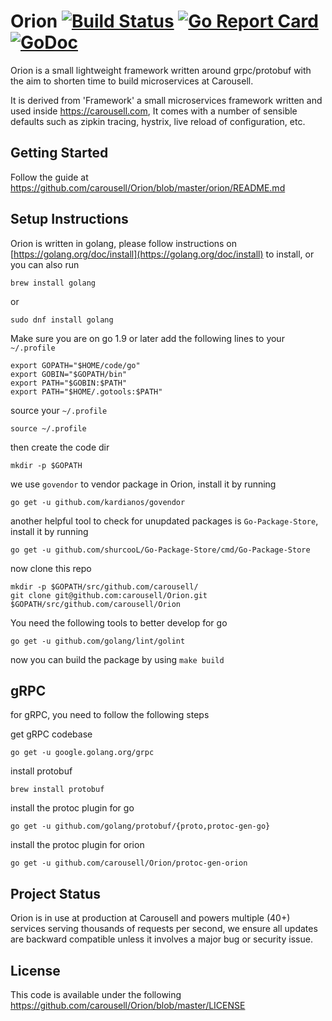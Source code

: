 # Orion [![Build Status](https://travis-ci.com/carousell/Orion.svg?token=kSVweyyqayUyyfutjTqD&branch=master)](https://travis-ci.com/carousell/Orion) [![Go Report Card](https://goreportcard.com/badge/github.com/carousell/Orion)](https://goreportcard.com/report/github.com/carousell/Orion) [![GoDoc](https://godoc.org/github.com/carousell/Orion/orion?status.svg)](https://godoc.org/github.com/carousell/Orion/orion)

Orion is a small lightweight framework written around grpc/protobuf with the aim to shorten time to build microservices at Carousell.

It is derived from 'Framework' a small microservices framework written and used inside https://carousell.com, It comes with a number of sensible defaults such as zipkin tracing, hystrix, live reload of configuration, etc.

## Getting Started
Follow the guide at https://github.com/carousell/Orion/blob/master/orion/README.md

## Setup Instructions
Orion is written in golang, please follow instructions on [https://golang.org/doc/install](https://golang.org/doc/install) to install, or you can also run
```
brew install golang
```
or
```
sudo dnf install golang
```
Make sure you are on go 1.9 or later
add the following lines to your `~/.profile`
```
export GOPATH="$HOME/code/go"
export GOBIN="$GOPATH/bin"
export PATH="$GOBIN:$PATH"
export PATH="$HOME/.gotools:$PATH"
```

source your `~/.profile`
```
source ~/.profile
```

then create the code dir
```
mkdir -p $GOPATH
```

we use `govendor` to vendor package in Orion, install it by running
```
go get -u github.com/kardianos/govendor
```
another helpful tool to check for unupdated packages is `Go-Package-Store`, install it by running
```
go get -u github.com/shurcooL/Go-Package-Store/cmd/Go-Package-Store
```
now clone this repo
```
mkdir -p $GOPATH/src/github.com/carousell/
git clone git@github.com:carousell/Orion.git $GOPATH/src/github.com/carousell/Orion
```

You need the following tools to better develop for go
```
go get -u github.com/golang/lint/golint
```

now you can build the package by using `make build`

## gRPC
for gRPC, you need to follow the following steps

get gRPC codebase
```
go get -u google.golang.org/grpc
```

install protobuf
```
brew install protobuf
```

install the protoc plugin for go
```
go get -u github.com/golang/protobuf/{proto,protoc-gen-go}
```

install the protoc plugin for orion
```
go get -u github.com/carousell/Orion/protoc-gen-orion
```

## Project Status
Orion is in use at production at Carousell and powers multiple (40+) services serving thousands of requests per second,
we ensure all updates are backward compatible unless it involves a major bug or security issue.

## License
This code is available under the following https://github.com/carousell/Orion/blob/master/LICENSE

